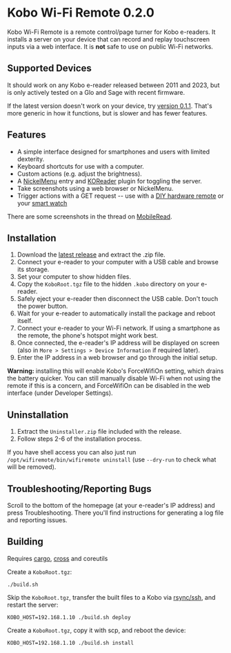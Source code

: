 # Kobo Wi-Fi Remote 0.2.0

Kobo Wi-Fi Remote is a remote control/page turner for Kobo e-readers. It installs a server on your device that can record and replay touchscreen inputs via a web interface. It is **not** safe to use on public Wi-Fi networks.

## Supported Devices

It should work on any Kobo e-reader released between 2011 and 2023, but is only actively tested on a Glo and Sage with recent firmware.

If the latest version doesn't work on your device, try [version 0.1.1](https://github.com/sublipri/kobo-wifi-remote/releases/tag/v0.1.1). That's more generic in how it functions, but is slower and has fewer features.

## Features

- A simple interface designed for smartphones and users with limited dexterity.
- Keyboard shortcuts for use with a computer.
- Custom actions (e.g. adjust the brightness).
- A [NickelMenu](https://pgaskin.net/NickelMenu/) entry and [KOReader](https://koreader.rocks/) plugin for toggling the server.
- Take screenshots using a web browser or NickelMenu.
- Trigger actions with a GET request -- use with a [DIY hardware remote](https://www.mobileread.com/forums/showpost.php?p=4351236&postcount=28) or your [smart watch](https://www.mobileread.com/forums/showpost.php?p=4376646&postcount=30)

There are some screenshots in the thread on [MobileRead](https://www.mobileread.com/forums/showthread.php?t=355368).

## Installation

1. Download the [latest release](https://github.com/sublipri/kobo-wifi-remote/releases/download/v0.2.0/KoboWiFiRemote-0.2.0.zip) and extract the .zip file.
1. Connect your e-reader to your computer with a USB cable and browse its storage.
1. Set your computer to show hidden files.
1. Copy the `KoboRoot.tgz` file to the hidden `.kobo` directory on your e-reader.
1. Safely eject your e-reader then disconnect the USB cable. Don't touch the power button.
1. Wait for your e-reader to automatically install the package and reboot itself.
1. Connect your e-reader to your Wi-Fi network. If using a smartphone as the remote, the phone's hotspot might work best.
1. Once connected, the e-reader's IP address will be displayed on screen (also in `More > Settings > Device Information` if required later).
1. Enter the IP address in a web browser and go through the initial setup.

**Warning:** installing this will enable Kobo's ForceWifiOn setting, which drains the battery quicker. You can still manually disable Wi-Fi when not using the remote if this is a concern, and ForceWifiOn can be disabled in the web interface (under Developer Settings).

## Uninstallation

1. Extract the `Uninstaller.zip` file included with the release.
1. Follow steps 2-6 of the installation process.

If you have shell access you can also just run `/opt/wifiremote/bin/wifiremote uninstall` (use `--dry-run` to check what will be removed).

## Troubleshooting/Reporting Bugs

Scroll to the bottom of the homepage (at your e-reader's IP address) and press Troubleshooting. There you'll find instructions for generating a log file and reporting issues.

## Building

Requires [cargo](https://doc.rust-lang.org/cargo/getting-started/installation.html), [cross](https://github.com/cross-rs/cross/) and coreutils

Create a `KoboRoot.tgz`:

`./build.sh`

Skip the `KoboRoot.tgz`, transfer the built files to a Kobo via [rsync/ssh](https://www.mobileread.com/forums/showthread.php?t=254214), and restart the server:

`KOBO_HOST=192.168.1.10 ./build.sh deploy`

Create a `KoboRoot.tgz`, copy it with scp, and reboot the device:

`KOBO_HOST=192.168.1.10 ./build.sh install`
